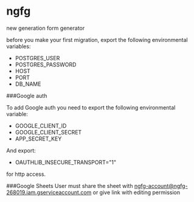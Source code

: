 # ngfg
new generation form generator

before you make your first migration, export the following environmental variables:
- POSTGRES_USER
- POSTGRES_PASSWORD
- HOST
- PORT
- DB_NAME

 ###Google auth

To add Google auth you need to export the following environmental variable:
 - GOOGLE_CLIENT_ID
 - GOOGLE_CLIENT_SECRET
 - APP_SECRET_KEY

And export:
- OAUTHLIB_INSECURE_TRANSPORT="1"

for http access.

 ###Google Sheets
User must share the sheet with ngfg-account@ngfg-268019.iam.gserviceaccount.com
or give link with editing permission